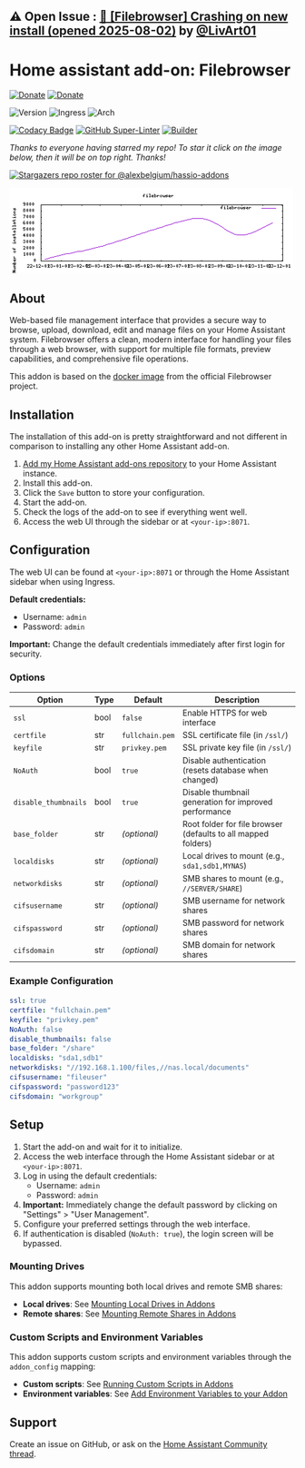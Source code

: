 ## &#9888; Open Issue : [🐛 [Filebrowser] Crashing on new install (opened 2025-08-02)](https://github.com/alexbelgium/hassio-addons/issues/1993) by [@LivArt01](https://github.com/LivArt01)
# Home assistant add-on: Filebrowser

[![Donate][donation-badge]](https://www.buymeacoffee.com/alexbelgium)
[![Donate][paypal-badge]](https://www.paypal.com/donate/?hosted_button_id=DZFULJZTP3UQA)

![Version](https://img.shields.io/badge/dynamic/json?label=Version&query=%24.version&url=https%3A%2F%2Fraw.githubusercontent.com%2Falexbelgium%2Fhassio-addons%2Fmaster%2Ffilebrowser%2Fconfig.json)
![Ingress](https://img.shields.io/badge/dynamic/json?label=Ingress&query=%24.ingress&url=https%3A%2F%2Fraw.githubusercontent.com%2Falexbelgium%2Fhassio-addons%2Fmaster%2Ffilebrowser%2Fconfig.json)
![Arch](https://img.shields.io/badge/dynamic/json?color=success&label=Arch&query=%24.arch&url=https%3A%2F%2Fraw.githubusercontent.com%2Falexbelgium%2Fhassio-addons%2Fmaster%2Ffilebrowser%2Fconfig.json)

[![Codacy Badge](https://app.codacy.com/project/badge/Grade/9c6cf10bdbba45ecb202d7f579b5be0e)](https://www.codacy.com/gh/alexbelgium/hassio-addons/dashboard?utm_source=github.com&utm_medium=referral&utm_content=alexbelgium/hassio-addons&utm_campaign=Badge_Grade)
[![GitHub Super-Linter](https://img.shields.io/github/actions/workflow/status/alexbelgium/hassio-addons/weekly-supelinter.yaml?label=Lint%20code%20base)](https://github.com/alexbelgium/hassio-addons/actions/workflows/weekly-supelinter.yaml)
[![Builder](https://img.shields.io/github/actions/workflow/status/alexbelgium/hassio-addons/onpush_builder.yaml?label=Builder)](https://github.com/alexbelgium/hassio-addons/actions/workflows/onpush_builder.yaml)

[donation-badge]: https://img.shields.io/badge/Buy%20me%20a%20coffee%20(no%20paypal)-%23d32f2f?logo=buy-me-a-coffee&style=flat&logoColor=white
[paypal-badge]: https://img.shields.io/badge/Buy%20me%20a%20coffee%20with%20Paypal-0070BA?logo=paypal&style=flat&logoColor=white

_Thanks to everyone having starred my repo! To star it click on the image below, then it will be on top right. Thanks!_

[![Stargazers repo roster for @alexbelgium/hassio-addons](https://raw.githubusercontent.com/alexbelgium/hassio-addons/master/.github/stars2.svg)](https://github.com/alexbelgium/hassio-addons/stargazers)

![downloads evolution](https://raw.githubusercontent.com/alexbelgium/hassio-addons/master/filebrowser/stats.png)

## About

Web-based file management interface that provides a secure way to browse, upload, download, edit and manage files on your Home Assistant system. Filebrowser offers a clean, modern interface for handling your files through a web browser, with support for multiple file formats, preview capabilities, and comprehensive file operations.

This addon is based on the [docker image](https://hub.docker.com/r/filebrowser/filebrowser) from the official Filebrowser project.

## Installation

The installation of this add-on is pretty straightforward and not different in
comparison to installing any other Home Assistant add-on.

1. [Add my Home Assistant add-ons repository][repository] to your Home Assistant instance.
1. Install this add-on.
1. Click the `Save` button to store your configuration.
1. Start the add-on.
1. Check the logs of the add-on to see if everything went well.
1. Access the web UI through the sidebar or at `<your-ip>:8071`.

## Configuration

The web UI can be found at `<your-ip>:8071` or through the Home Assistant sidebar when using Ingress.

**Default credentials:**
- Username: `admin`
- Password: `admin`

**Important:** Change the default credentials immediately after first login for security.

### Options

| Option | Type | Default | Description |
|--------|------|---------|-------------|
| `ssl` | bool | `false` | Enable HTTPS for web interface |
| `certfile` | str | `fullchain.pem` | SSL certificate file (in `/ssl/`) |
| `keyfile` | str | `privkey.pem` | SSL private key file (in `/ssl/`) |
| `NoAuth` | bool | `true` | Disable authentication (resets database when changed) |
| `disable_thumbnails` | bool | `true` | Disable thumbnail generation for improved performance |
| `base_folder` | str | *(optional)* | Root folder for file browser (defaults to all mapped folders) |
| `localdisks` | str | *(optional)* | Local drives to mount (e.g., `sda1,sdb1,MYNAS`) |
| `networkdisks` | str | *(optional)* | SMB shares to mount (e.g., `//SERVER/SHARE`) |
| `cifsusername` | str | *(optional)* | SMB username for network shares |
| `cifspassword` | str | *(optional)* | SMB password for network shares |
| `cifsdomain` | str | *(optional)* | SMB domain for network shares |

### Example Configuration

```yaml
ssl: true
certfile: "fullchain.pem"
keyfile: "privkey.pem"
NoAuth: false
disable_thumbnails: false
base_folder: "/share"
localdisks: "sda1,sdb1"
networkdisks: "//192.168.1.100/files,//nas.local/documents"
cifsusername: "fileuser"
cifspassword: "password123"
cifsdomain: "workgroup"
```

## Setup

1. Start the add-on and wait for it to initialize.
1. Access the web interface through the Home Assistant sidebar or at `<your-ip>:8071`.
1. Log in using the default credentials:
   - Username: `admin`
   - Password: `admin`
1. **Important:** Immediately change the default password by clicking on "Settings" > "User Management".
1. Configure your preferred settings through the web interface.
1. If authentication is disabled (`NoAuth: true`), the login screen will be bypassed.

### Mounting Drives

This addon supports mounting both local drives and remote SMB shares:

- **Local drives**: See [Mounting Local Drives in Addons](https://github.com/alexbelgium/hassio-addons/wiki/Mounting-Local-Drives-in-Addons)
- **Remote shares**: See [Mounting Remote Shares in Addons](https://github.com/alexbelgium/hassio-addons/wiki/Mounting-remote-shares-in-Addons)

### Custom Scripts and Environment Variables

This addon supports custom scripts and environment variables through the `addon_config` mapping:

- **Custom scripts**: See [Running Custom Scripts in Addons](https://github.com/alexbelgium/hassio-addons/wiki/Running-custom-scripts-in-Addons)
- **Environment variables**: See [Add Environment Variables to your Addon](https://github.com/alexbelgium/hassio-addons/wiki/Add-Environment-variables-to-your-Addon)

## Support

Create an issue on GitHub, or ask on the [Home Assistant Community thread](https://community.home-assistant.io/t/home-assistant-addon-filebrowser/282108/3).

[repository]: https://github.com/alexbelgium/hassio-addons
[aarch64-shield]: https://img.shields.io/badge/aarch64-yes-green.svg
[amd64-shield]: https://img.shields.io/badge/amd64-yes-green.svg
[armv7-shield]: https://img.shields.io/badge/armv7-yes-green.svg

